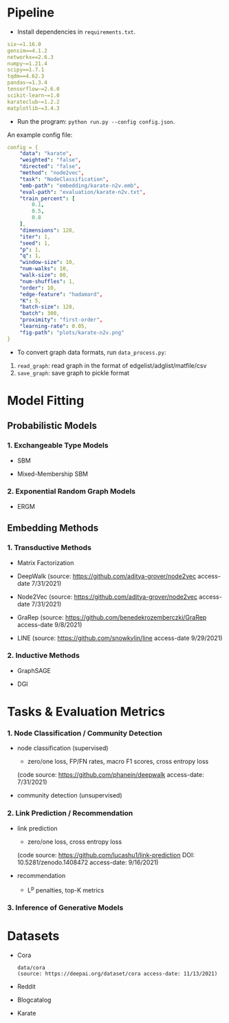 
# Pipeline
- Install dependencies in `requirements.txt`. 
```yaml
six~=1.16.0
gensim==4.1.2
networkx==2.6.3
numpy~=1.21.4
scipy==1.7.1
tqdm==4.62.3
pandas~=1.3.4
tensorflow~=2.6.0
scikit-learn~=1.0
karateclub~=1.2.2
matplotlib~=3.4.3
```

- Run the program: 
`python run.py --config config.json`. 

An example config file: 
```yaml
config = {
    "data": "karate",
    "weighted": "false",
    "directed": "false",
    "method": "node2vec",
    "task": "NodeClassification",
    "emb-path": "embedding/karate-n2v.emb",
    "eval-path": "evaluation/karate-n2v.txt",
    "train_percent": [
        0.1,
        0.5,
        0.8
    ],
    "dimensions": 128,
    "iter": 1,
    "seed": 1,
    "p": 1,
    "q": 1,
    "window-size": 10,
    "num-walks": 10,
    "walk-size": 80,
    "num-shuffles": 1,
    "order": 10,
    "edge-feature": "hadamard",
    "K": 5, 
    "batch-size": 128, 
    "batch": 300,
    "proximity": "first-order", 
    "learning-rate": 0.05, 
    "fig-path": "plots/karate-n2v.png"
}
```

- To convert graph data formats, run `data_process.py`:
1. `read_graph`: read graph in the format of edgelist/adglist/matfile/csv
2. `save_graph`: save graph to pickle format

# Model Fitting
## Probabilistic Models

### 1. Exchangeable Type Models

- SBM
    
- Mixed-Membership SBM

### 2. Exponential Random Graph Models

- ERGM

## Embedding Methods
### 1. Transductive Methods
- Matrix Factorization 

- DeepWalk (source: https://github.com/aditya-grover/node2vec access-date 7/31/2021)

- Node2Vec (source: https://github.com/aditya-grover/node2vec access-date 7/31/2021)

- GraRep (source: https://github.com/benedekrozemberczki/GraRep access-date 9/8/2021)

- LINE (source: https://github.com/snowkylin/line access-date 9/29/2021)

### 2. Inductive Methods
- GraphSAGE

- DGI


# Tasks & Evaluation Metrics
### 1. Node Classification / Community Detection
- node classification (supervised)

    - zero/one loss, FP/FN rates, macro F1 scores, cross entropy loss
    
    (code source: https://github.com/phanein/deepwalk access-date: 7/31/2021)

- community detection (unsupervised)

### 2. Link Prediction / Recommendation

- link prediction

    - zero/one loss, cross entropy loss

    (code source: https://github.com/lucashu1/link-prediction DOI: 10.5281/zenodo.1408472 access-date: 9/16/2021)

- recommendation
    
    - L<sup>p</sup> penalties, top-K metrics

### 3. Inference of Generative Models



# Datasets
- Cora
  ```
  data/cora
  (source: https://deepai.org/dataset/cora access-date: 11/13/2021)
  ```

- Reddit

- Blogcatalog

- Karate



